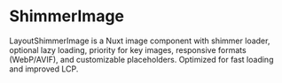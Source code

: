 # ShimmerImage
LayoutShimmerImage is a Nuxt image component with shimmer loader, optional lazy loading, priority for key images, responsive formats (WebP/AVIF), and customizable placeholders. Optimized for fast loading and improved LCP.
